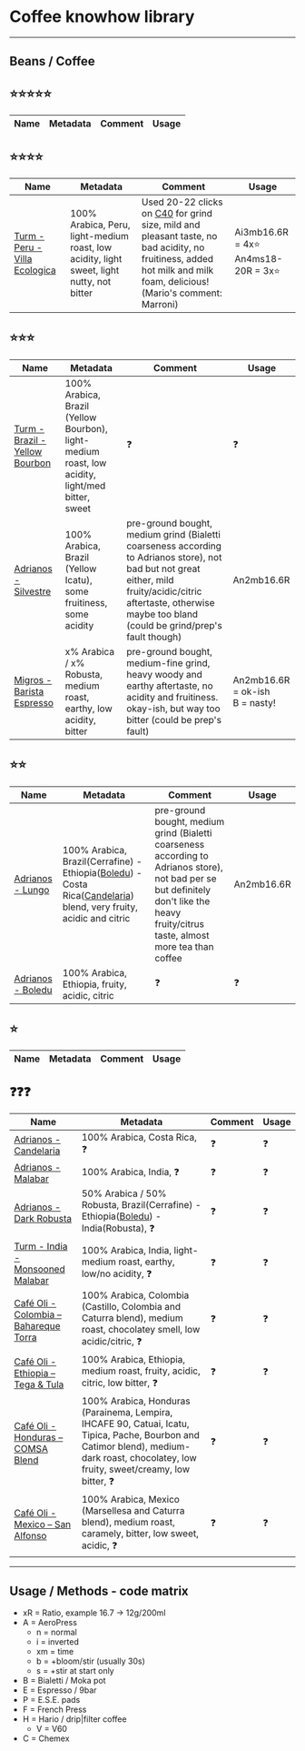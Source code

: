# Coffee knowhow library

---

## Beans / Coffee

## ⭐️⭐️⭐️⭐️⭐️

| Name | Metadata | Comment | Usage |
| --- | --- | --- | --- |

## ⭐️⭐️⭐️⭐️

| Name | Metadata | Comment | Usage |
| --- | --- | --- | --- |
| [Turm - Peru - Villa Ecologica](https://shop.turmkaffee.ch/kaffee/peru-coop-villa-ecologica.html) | 100% Arabica, Peru, light-medium roast, low acidity, light sweet, light nutty, not bitter | Used 20-22 clicks on [C40](https://www.comandantegrinder.com/) for grind size, mild and pleasant taste, no bad acidity, no fruitiness, added hot milk and milk foam, delicious! (Mario's comment: Marroni) | Ai3mb16.6R = 4x⭐️<br/>An4ms18-20R = 3x⭐️ |

## ⭐️⭐️⭐️

| Name | Metadata | Comment | Usage |
| --- | --- | --- | --- |
| [Turm - Brazil - Yellow Bourbon](https://shop.turmkaffee.ch/kaffee/brazil-yellow-burbon.html) | 100% Arabica, Brazil (Yellow Bourbon), light-medium roast, low acidity, light/med bitter, sweet | ❓️ | ❓️ |
| [Adrianos - Silvestre](https://adrianos.ch/shop/kaffee/bohnen/silvestre-bohnen) | 100% Arabica, Brazil (Yellow Icatu), some fruitiness, some acidity | pre-ground bought, medium grind (Bialetti coarseness according to Adrianos store), not bad but not great either, mild fruity/acidic/citric aftertaste, otherwise maybe too bland (could be grind/prep's fault though) | An2mb16.6R |
| [Migros - Barista Espresso](https://www.migros.ch/en/product/107112900000) | x% Arabica / x% Robusta, medium roast, earthy, low acidity, bitter | pre-ground bought, medium-fine grind, heavy woody and earthy aftertaste, no acidity and fruitiness. okay-ish, but way too bitter (could be prep's fault) | An2mb16.6R = ok-ish<br/>B = nasty! |

## ⭐️⭐️

| Name | Metadata | Comment | Usage |
| --- | --- | --- | --- |
| [Adrianos - Lungo](https://adrianos.ch/shop/kaffee/bohnen/adrianos-lungo-1) | 100% Arabica, Brazil(Cerrafine) - Ethiopia([Boledu](https://adrianos.ch/shop/kaffee/bohnen/boledu-kaffee-bohnen)) - Costa Rica([Candelaria](https://adrianos.ch/shop/kaffee/bohnen/adrianos-candelaria)) blend, very fruity, acidic and citric | pre-ground bought, medium grind (Bialetti coarseness according to Adrianos store), not bad per se but definitely don't like the heavy fruity/citrus taste, almost more tea than coffee | An2mb16.6R |
| [Adrianos - Boledu](https://adrianos.ch/shop/kaffee/bohnen/boledu-kaffee-bohnen) | 100% Arabica, Ethiopia, fruity, acidic, citric | ❓️ | ❓️ |

## ⭐️

| Name | Metadata | Comment | Usage |
| --- | --- | --- | --- |

## ❓️❓️❓️

| Name | Metadata | Comment | Usage |
| --- | --- | --- | --- |
| [Adrianos - Candelaria](https://adrianos.ch/shop/kaffee/bohnen/adrianos-candelaria) | 100% Arabica, Costa Rica, ❓️ | ❓️ | ❓️ |
| [Adrianos - Malabar](https://adrianos.ch/shop/kaffee/bohnen/adrianos-malabar-1) | 100% Arabica, India, ❓️ | ❓️ | ❓️ |
| [Adrianos - Dark Robusta](https://adrianos.ch/shop/kaffee/bohnen/adrianos-dark-robusta-1) | 50% Arabica / 50% Robusta, Brazil(Cerrafine) - Ethiopia([Boledu](https://adrianos.ch/shop/kaffee/bohnen/boledu-kaffee-bohnen)) - India(Robusta), ❓️ | ❓️ | ❓️ |
| [Turm - India - Monsooned Malabar](https://shop.turmkaffee.ch/kaffee/india-monsooned.html) | 100% Arabica, India, light-medium roast, earthy, low/no acidity, ❓️ | ❓️ | ❓️ |
| [Café Oli - Colombia – Bahareque Torra](https://cafeoli.ch/produit/colombia-torra/) | 100% Arabica, Colombia (Castillo, Colombia and Caturra blend), medium roast, chocolatey smell, low acidic/citric, ❓️ | ❓️ | ❓️ |
| [Café Oli - Ethiopia – Tega & Tula](https://cafeoli.ch/produit/ethiopia-tega-tula/) | 100% Arabica, Ethiopia, medium roast, fruity, acidic, citric, low bitter, ❓️ | ❓️ | ❓️ |
| [Café Oli - Honduras – COMSA Blend](https://cafeoli.ch/produit/honduras-comsa-blend/) | 100% Arabica, Honduras (Parainema, Lempira, IHCAFE 90, Catuai, Icatu, Tipica, Pache, Bourbon and Catimor blend), medium-dark roast, chocolatey, low fruity, sweet/creamy, low bitter, ❓️ | ❓️ | ❓️ |
| [Café Oli - Mexico – San Alfonso](https://cafeoli.ch/produit/mexico-san-alfonso/) | 100% Arabica, Mexico (Marsellesa and Caturra blend), medium roast, caramely, bitter, low sweet, acidic, ❓️ | ❓️ | ❓️ |


---

## Usage / Methods - code matrix

- xR = Ratio, example 16.7 -> 12g/200ml
- A = AeroPress
  - n = normal
  - i = inverted
  - xm = time
  - b = +bloom/stir (usually 30s)
  - s = +stir at start only
- B = Bialetti / Moka pot
- E = Espresso / 9bar
- P = E.S.E. pads
- F = French Press
- H = Hario / drip|filter coffee
  - V = V60
- C = Chemex
